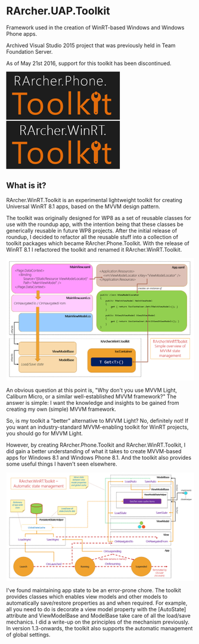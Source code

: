 # RArcher.UAP.Toolkit
Framework used in the creation of WinRT-based Windows and Windows Phone apps.

Archived Visual Studio 2015 project that was previously held in Team Foundation Server.

As of May 21st 2016, support for this toolkit has been discontinued.

![](./readme-assets/toolkit-logo.png) ![](./readme-assets/winrt-toolkit-logo.png)

## What is it?

RArcher.WinRT.Toolkit is an experimental lightweight toolkit for creating Universal WinRT 8.1 apps, based on the MVVM design pattern.

The toolkit was originally designed for WP8 as a set of reusable classes for use with the roundup app, with the intention being that these classes be generically reusable in future WP8 projects. After the initial release of roundup, I decided to refactor all the reusable stuff into a collection of toolkit packages which became RArcher.Phone.Toolkit. With the release of WinRT 8.1 I refactored the toolkit and renamed it RArcher.WinRT.Toolkit.

![](./readme-assets/winrt-toolkit02.png)

An obvious question at this point is, "Why don't you use MVVM Light, Caliburn Micro, or a similar well-established MVVM framework?" The answer is simple: I want the knowledge and insights to be gained from creating my own (simple) MVVM framework.

So, is my toolkit a "better" alternative to MVVM Light? No, definitely not! If you want an industry-standard MVVM-enabling toolkit for WinRT projects, you should go for MVVM Light.

However, by creating RArcher.Phone.Toolkit and RArcher.WinRT.Toolkit, I did gain a better understanding of what it takes to create MVVM-based apps for Windows 8.1 and Windows Phone 8.1. And the toolkit also provides some useful things I haven't seen elsewhere.

![](./readme-assets/winrt-toolkit03.png)

I've found maintaining app state to be an error-prone chore. The toolkit provides classes which enables view models and other models to automatically save/restore properties as and when required. For example, all you need to do is decorate a view model property with the [AutoState] attribute and ViewModelBase and ModelBase take care of all the load/save mechanics. I did a write-up on the principles of the mechanism previously. In version 1.3-onwards, the toolkit also supports the automatic management of global settings.
